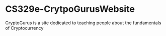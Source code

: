 # CS329e-CrytpoGurusWebsite
CryptoGurus is a site dedicated to teaching people about the fundamentals of Cryptocurrency 
